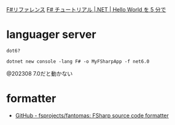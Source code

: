[F#リファレンス](https://midoliy.com/content/fsharp/index.html)
[F# チュートリアル |.NET | Hello World を 5 分で](https://dotnet.microsoft.com/ja-jp/learn/languages/fsharp-hello-world-tutorial/create)

# languager server
`dot6?`
```
dotnet new console -lang F# -o MyFSharpApp -f net6.0
```
@202308 7.0だと動かない

# formatter
- [GitHub - fsprojects/fantomas: FSharp source code formatter](https://github.com/fsprojects/fantomas)

